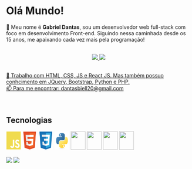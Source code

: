 <h1>Olá Mundo!</h1>

<p>
👋 Meu nome é <strong>Gabriel Dantas</strong>, sou um desenvolvedor web full-stack com foco em desenvolvimento Front-end. Siguindo nessa caminhada desde os 15 anos, me apaixando cada vez mais pela programação!</p>
<br>

<div align="center">
  <a href="https://github.com/B1ELL20">
  <img height="180em" src="https://github-readme-stats.vercel.app/api?username=B1ELL20&show_icons=true&theme=dark&include_all_commits=true&count_private=true"/>
  <img height="180em" src="https://github-readme-stats.vercel.app/api/top-langs/?username=B1ELL20&layout=compact&langs_count=7&theme=dark"/>
</div>
  <br>
  
 👀 Trabalho com HTML, CSS, JS e React JS. Mas também possuo conhcimento em JQuery, Bootstrap, Python e PHP.
  <br>
 📫 Para me encontrar: dantasbiell20@gmail.com
  <div>
 <br>
 
</div>

<h2>Tecnologias</h2>

<div>
  <img  alt="Js" height="50"width="40" src="https://raw.githubusercontent.com/devicons/devicon/master/icons/javascript/javascript-plain.svg">
  <img  alt="HTML" height="50"width="40" src="https://raw.githubusercontent.com/devicons/devicon/master/icons/html5/html5-original.svg">
  <img  alt="CSS" height="50"width="40" src="https://raw.githubusercontent.com/devicons/devicon/master/icons/css3/css3-original.svg">
  <img  alt="Python" height="50"width="40" src="https://raw.githubusercontent.com/devicons/devicon/master/icons/python/python-original.svg">
  <img  alt="" height="50"width="40"src="https://cdn.jsdelivr.net/gh/devicons/devicon/icons/mysql/mysql-original.svg" />
  <img  alt="" height="50"width="40" src="https://cdn.jsdelivr.net/gh/devicons/devicon/icons/bootstrap/bootstrap-original.svg" />
  <img  alt="" height="50"width="40" src="https://cdn.jsdelivr.net/gh/devicons/devicon/icons/php/php-original.svg" />
  <img  alt="" height="50"width="40" src="https://cdn.jsdelivr.net/gh/devicons/devicon/icons/react/react-original.svg" />
</div>
  <br>
  
  <div> 
 <a href="https://www.behance.net/bielldantas20/" target="_blank"><img src="https://img.shields.io/badge/-Behance-blue?style=for-the-badge&logo=behance&logoColor=white" target="_blank"></a> 
  <a href="https://www.linkedin.com/in/gabriel-dantas-costa-carneiro-056451230/" target="_blank"><img src="https://img.shields.io/badge/-LinkedIn-%230077B5?style=for-the-badge&logo=linkedin&logoColor=white" target="_blank"></a> 
  
